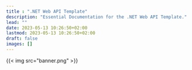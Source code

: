 ```yaml
---
title : ".NET Web API Template"
description: "Essential Documentation for the .NET Web API Template."
lead: ""
date: 2023-05-13 10:26:50+02:00
lastmod: 2023-05-13 10:26:50+02:00
draft: false
images: []
---
```

{{< img src="banner.png" >}}
